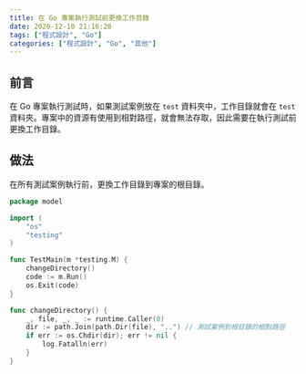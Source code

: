 ```yaml
---
title: 在 Go 專案執行測試前更換工作目錄
date: 2020-12-10 21:16:20
tags: ["程式設計", "Go"]
categories: ["程式設計", "Go", "其他"]
---
```


## 前言

在 Go 專案執行測試時，如果測試案例放在 `test` 資料夾中，工作目錄就會在 `test` 資料夾。專案中的資源有使用到相對路徑，就會無法存取，因此需要在執行測試前更換工作目錄。

## 做法

在所有測試案例執行前，更換工作目錄到專案的根目錄。

```go
package model

import (
	"os"
	"testing"
)

func TestMain(m *testing.M) {
	changeDirectory()
	code := m.Run()
	os.Exit(code)
}

func changeDirectory() {
	_, file, _, _ := runtime.Caller(0)
	dir := path.Join(path.Dir(file), "..") // 測試案例到根目錄的相對路徑
	if err := os.Chdir(dir); err != nil {
		log.Fatalln(err)
	}
}
```
